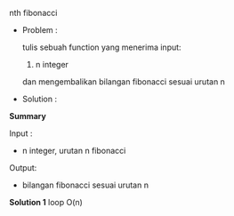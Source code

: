 nth fibonacci

- Problem : 

    tulis sebuah function yang menerima input:

    1. n integer

    dan mengembalikan bilangan fibonacci sesuai urutan n

- Solution :

**Summary**

Input :
- n integer, urutan n fibonacci

Output:
- bilangan fibonacci sesuai urutan n

**Solution 1** loop O(n)

